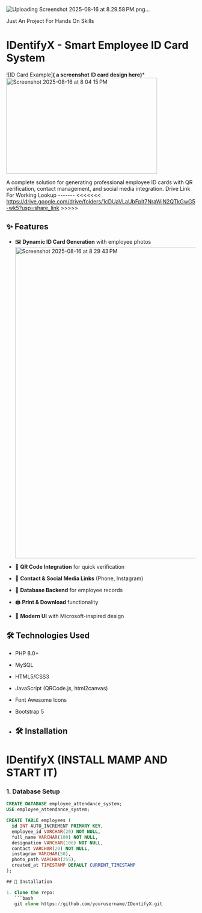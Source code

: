 ![Uploading Screenshot 2025-08-16 at 8.29.58 PM.png…]()

Just An Project For Hands On Skills
# IDentifyX - Smart Employee ID Card System

![ID Card Example]**( a screenshot ID card design here)***
<img width="401" height="255" alt="Screenshot 2025-08-16 at 8 04 15 PM" src="https://github.com/user-attachments/assets/bdb69774-ed16-461a-84ba-85cbb464207c" />

A complete solution for generating professional employee ID cards with QR verification, contact management, and social media integration.
Drive Link For Working Lookup ------- <<<<<<< https://drive.google.com/drive/folders/1cDUaVLaUbFpIt7NraWjN2QTkGwG5-wk5?usp=share_link >>>>>
## ✨ Features

- 🖼️ **Dynamic ID Card Generation** with employee photos<img width="1458" height="827" alt="Screenshot 2025-08-16 at 8 29 43 PM" src="https://github.com/user-attachments/assets/48025128-cbe9-4ece-bb44-9b86e2900d65" />

- 📲 **QR Code Integration** for quick verification
- 📱 **Contact & Social Media Links** (Phone, Instagram)
- 💾 **Database Backend** for employee records
- 🖨️ **Print & Download** functionality
- 🎨 **Modern UI** with Microsoft-inspired design

## 🛠️ Technologies Used

- PHP 8.0+
- MySQL
- HTML5/CSS3
- JavaScript (QRCode.js, html2canvas)
- Font Awesome Icons
- Bootstrap 5

- ## 🛠️ Installation
# IDentifyX (INSTALL MAMP AND START IT) 
### 1. Database Setup
```sql
CREATE DATABASE employee_attendance_system;
USE employee_attendance_system;

CREATE TABLE employees (
  id INT AUTO_INCREMENT PRIMARY KEY,
  employee_id VARCHAR(20) NOT NULL,
  full_name VARCHAR(100) NOT NULL,
  designation VARCHAR(100) NOT NULL,
  contact VARCHAR(20) NOT NULL,
  instagram VARCHAR(50),
  photo_path VARCHAR(255),
  created_at TIMESTAMP DEFAULT CURRENT_TIMESTAMP
);

## 🚀 Installation

1. Clone the repo:
   ```bash
   git clone https://github.com/yourusername/IDentifyX.git
